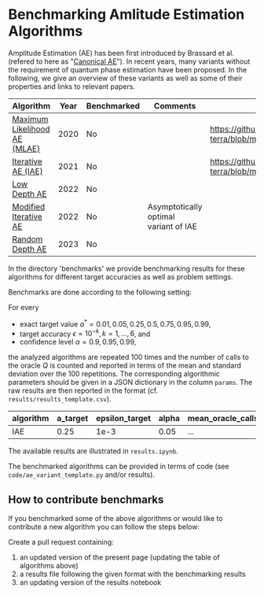 # Benchmarking Amlitude Estimation Algorithms

Amplitude Estimation (AE) has been first introduced by Brassard et al. (refered to here as "[Canonical AE](https://arxiv.org/abs/quant-ph/0005055)").
In recent years, many variants without the requirement of quantum phase estimation have been proposed.
In the following, we give an overview of these variants as well as some of their properties and links to relevant papers.


| Algorithm | Year | Benchmarked | Comments | Code To Generate Results |
|-----------|------|-------------|----------|------|
| [Maximum Likelihood AE (MLAE)](https://link.springer.com/article/10.1007/s11128-019-2565-2) | 2020 | No |                                       | https://github.com/Qiskit/qiskit-terra/blob/main/qiskit/algorithms/amplitude_estimators/mlae.py
| [Iterative AE (IAE)](https://www.nature.com/articles/s41534-021-00379-1)                    | 2021 | No |                                       | https://github.com/Qiskit/qiskit-terra/blob/main/qiskit/algorithms/amplitude_estimators/iae.py |
| [Low Depth AE](https://quantum-journal.org/papers/q-2022-06-27-745/)                        | 2022 | No |                                       | |
| [Modified Iterative AE](https://arxiv.org/abs/2208.14612)                                   | 2022 | No | Asymptotically optimal variant of IAE | |
| [Random Depth AE](https://arxiv.org/abs/2301.00528)                                         | 2023 | No |                                       | |

In the directory 'benchmarks' we provide benchmarking results for these algorithms for different target accuracies as well as problem settings.

Benchmarks are done according to the following setting:

For every 
- exact target value $a^* = 0.01, 0.05, 0.25, 0.5, 0.75, 0.95, 0.99$,
- target accuracy $\epsilon = 10^{-k}, k = 1, \ldots, 6$, and
- confidence level $\alpha = 0.9, 0.95, 0.99$,

the analyzed algorithms are repeated 100 times and the number of calls to the oracle $Q$ is counted and reported in terms of the mean and standard deviation over the 100 repetitions. The corresponding algorithmic parameters should be given in a JSON dictionary in the column `params`.
The raw results are then reported in the format (cf. `results/results_template.csv`).


| algorithm | a_target | epsilon_target | alpha | mean_oracle_calls | stdev_oracle_calls | params | repetitions |
|-----------|----------|----------------|-------|-------------------|--------------------|--------|-------------|
| IAE       | 0.25     | 1e-3           | 0.05  | ...               | ...                | ...    | 100         |

The available results are illustrated in `results.ipynb`.

The benchmarked algorithms can be provided in terms of code (see `code/ae_variant_template.py` and/or results).

## How to contribute benchmarks

If you benchmarked some of the above algorithms or would like to contribute a new algorithm you can follow the steps below:

Create a pull request containing:
1. an updated version of the present page (updating the table of algorithms above)
2. a results file following the given format with the benchmarking results
3. an updating version of the results notebook
